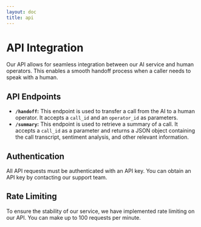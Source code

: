 ```yaml
---
layout: doc
title: api
---
```


# API Integration

Our API allows for seamless integration between our AI service and human operators. This enables a smooth handoff process when a caller needs to speak with a human.

## API Endpoints

- **`/handoff`:** This endpoint is used to transfer a call from the AI to a human operator. It accepts a `call_id` and an `operator_id` as parameters.
- **`/summary`:** This endpoint is used to retrieve a summary of a call. It accepts a `call_id` as a parameter and returns a JSON object containing the call transcript, sentiment analysis, and other relevant information.

## Authentication

All API requests must be authenticated with an API key. You can obtain an API key by contacting our support team.

## Rate Limiting

To ensure the stability of our service, we have implemented rate limiting on our API. You can make up to 100 requests per minute.

